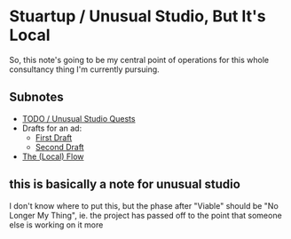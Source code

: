 # Stuartup / Unusual Studio, But It's Local

So, this note's going to be my central point of operations for this whole consultancy thing I'm currently pursuing.

## Subnotes

- [TODO / Unusual Studio Quests][USQ]
- Drafts for an ad:
  - [First Draft][]
  - [Second Draft][]
- [The (Local) Flow][The Flow]

[First Draft]: 652e9a01-e70e-42a7-9a41-94ac51fc4dc6.md
[Second Draft]: 229e0ceb-dd9e-4c3f-9858-2a9a68f52844.md
[The Flow]: 57eead81-8631-4e88-8979-d65ea8b12028.md
[USQ]: 21528cfb-1ac3-4428-86df-86bb77154a23.md

## this is basically a note for unusual studio

I don't know where to put this, but the phase after "Viable" should be "No Longer My Thing", ie. the project has passed off to the point that someone else is working on it more

